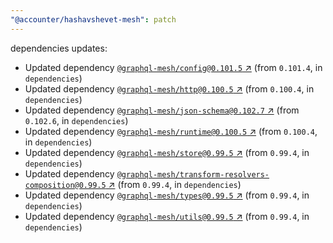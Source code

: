 ```yaml
---
"@accounter/hashavshevet-mesh": patch
---
```

dependencies updates:
  - Updated dependency [`@graphql-mesh/config@0.101.5` ↗︎](https://www.npmjs.com/package/@graphql-mesh/config/v/0.101.5) (from `0.101.4`, in `dependencies`)
  - Updated dependency [`@graphql-mesh/http@0.100.5` ↗︎](https://www.npmjs.com/package/@graphql-mesh/http/v/0.100.5) (from `0.100.4`, in `dependencies`)
  - Updated dependency [`@graphql-mesh/json-schema@0.102.7` ↗︎](https://www.npmjs.com/package/@graphql-mesh/json-schema/v/0.102.7) (from `0.102.6`, in `dependencies`)
  - Updated dependency [`@graphql-mesh/runtime@0.100.5` ↗︎](https://www.npmjs.com/package/@graphql-mesh/runtime/v/0.100.5) (from `0.100.4`, in `dependencies`)
  - Updated dependency [`@graphql-mesh/store@0.99.5` ↗︎](https://www.npmjs.com/package/@graphql-mesh/store/v/0.99.5) (from `0.99.4`, in `dependencies`)
  - Updated dependency [`@graphql-mesh/transform-resolvers-composition@0.99.5` ↗︎](https://www.npmjs.com/package/@graphql-mesh/transform-resolvers-composition/v/0.99.5) (from `0.99.4`, in `dependencies`)
  - Updated dependency [`@graphql-mesh/types@0.99.5` ↗︎](https://www.npmjs.com/package/@graphql-mesh/types/v/0.99.5) (from `0.99.4`, in `dependencies`)
  - Updated dependency [`@graphql-mesh/utils@0.99.5` ↗︎](https://www.npmjs.com/package/@graphql-mesh/utils/v/0.99.5) (from `0.99.4`, in `dependencies`)
